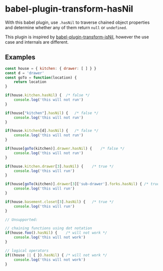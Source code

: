 # babel-plugin-transform-hasNil

With this babel plugin, use `.hasNil` to traverse chained object properties and determine whether any of them return `null` or `undefined`.

This plugin is inspired by [babel-plugin-transform-isNil](https://github.com/MaxMEllon/babel-plugin-transform-isNil), however the use case and internals are different.

## Examples

```js
const house = { kitchen: { drawer: [ ] } }
const d = 'drawer'
const goTo = function(location) {
	return location
}

if(house.kitchen.hasNil) {	/* false */
	console.log('this will not run')
}

if(house["kitchen"].hasNil) {	/* false */
	console.log('this will not run')
}

if(house.kitchen[d].hasNil) {	/* false */
	console.log('this will not run')
}

if(house[goTo(kitchen)].drawer.hasNil) {	/* false */
	console.log('this will not run')
}

if(house.kitchen.drawer[3].hasNil) {	/* true */
	console.log('this will run')
}

if(house[goTo(kitchen)].drawer[3]['sub-drawer'].forks.hasNil) {	/* true */
	console.log('this will run')
}

if(house.basement.closet[3].hasNil) {	/* true */
	console.log('this will run')
}

// Unsupported:

// chaining functions using dot notation
if(house.foo().hasNil) {	/* will not work */
	console.log('this will not work')
}

// logical operators
if((house || { }).hasNil) {	/* will not work */
	console.log('this will not work')
}
```
